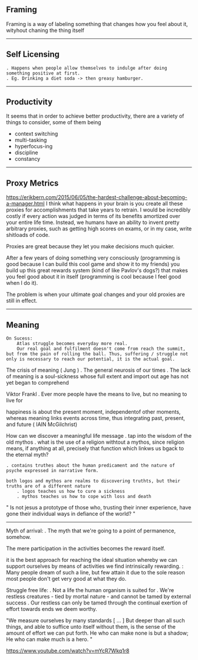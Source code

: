 
## Framing

Framing is a way of labeling something that changes how you feel about it, wityhout chaning the thing itself

___

## Self Licensing

    . Happens when people allow themselves to indulge after doing something positive at first.
    . Eg. Drinking a diet soda -> then greasy hamburger.

___

## Productivity

It seems that in order to achieve better productivity, there are a variety of things to consider, some of them being

* context switching
* multi-tasking
* hyperfocus-ing
* discipline
* constancy  

___

## Proxy Metrics 

<https://erikbern.com/2015/06/05/the-hardest-challenge-about-becoming-a-manager.html>
I think what happens in your brain is you create all these proxies for accomplishments that take years to retrain. I would be incredibly costly if every action was judged in terms of its benefits amortized over your entire life time. Instead, we humans have an ability to invent pretty arbitrary proxies, such as getting high scores on exams, or in my case, write shitloads of code.

Proxies are great because they let you make decisions much quicker.

After a few years of doing something very consciously (programming is good because I can build this cool game and show it to my friends) you build up this great rewards system (kind of like Pavlov's dogs?) that makes you feel good about it in itself (programming is cool because I feel good when I do it).

The problem is when your ultimate goal changes and your old proxies are still in effect.

___

## Meaning 

    On Sucess:
        Atlas struggle becomes everyday more real.
        Our real goal and fulfilment doesn't come from reach the summit, but from the pain of rolling the ball. Thus, suffering / struggle not only is necessary to reach our potential, it is the actual goal.

The crisis of meaning (  Jung )
    . The general neurosis of our times
    . The lack of meaning is a soul-sickness whose full extent and import out age has not yet began to comprehend

 Viktor Frankl
    . Ever more people have the means to live, but no meaning to live for

happiness is about the present moment, independentof other moments, whereas meaning links events across time, thus integrating past, present, and future ( IAIN McGilchrist)

How can we discover a meaningful life message
    . tap into the wisdom  of the old mythos
    . what is the use of a religion withtout a mythos, since religion means, if anything at all, precisely that function which linkws us bgack to the eternal myth?

    . contains truthes about the human predicament and the nature of psyche expressed in narrative form. 

    both logos and mythos are realms to discovering truthts, but their truths are of a different nature
        . logos teaches us how to cure a sickness
        . mythos teaches us how to cope with loss and death

"
Is not jesus a prototype of those who, trusting their inner experience, have gone their individual ways in defiance of the world?
"

____

Myth of arrival:
    . The myth that we're going to a point of permanence, somehow.

The mere participation in the activities becomes the reward itself.

it is the best approach for reaching the ideal situation whereby we can support ourselves by means of activities we find intrinsically rewarding. :
Many people dream of such a line, but few attain it due to the sole reason most people don't get very good at what they do.

Struggle free life:
    . Not a life the human organism is suited for
    . We're restless creatures - tied by mortal nature - and cannot be tamed by external success
    . Our restless can only be tamed through the continual exertion of effort towards ends we deem worthy.

"We measure ourselves by many standards [ ... ] But deeper than all such things, and able to suffice unto itself without them, is the sense of the amount of effort we can put forth. He who can make none is but a shadow; He who can make much is a hero.
"

<https://www.youtube.com/watch?v=mYcR7Wkq1r8>
